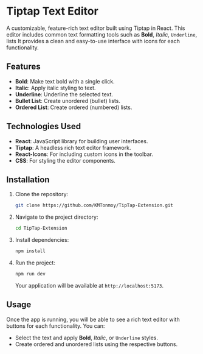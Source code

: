 # Tiptap Text Editor

A customizable, feature-rich text editor built using Tiptap in React. This editor includes common text formatting tools such as **Bold**, *Italic*, `Underline`, lists It provides a clean and easy-to-use interface with icons for each functionality.

## Features

- **Bold**: Make text bold with a single click.
- **Italic**: Apply italic styling to text.
- **Underline**: Underline the selected text.
- **Bullet List**: Create unordered (bullet) lists.
- **Ordered List**: Create ordered (numbered) lists.
 

## Technologies Used

- **React**: JavaScript library for building user interfaces.
- **Tiptap**: A headless rich text editor framework.
- **React-Icons**: For including custom icons in the toolbar.
- **CSS**: For styling the editor components.

## Installation

1. Clone the repository:

    ```bash
    git clone https://github.com/KMTonmoy/TipTap-Extension.git
    ```

2. Navigate to the project directory:

    ```bash
    cd TipTap-Extension
    ```

3. Install dependencies:

    ```bash
    npm install
    ```

4. Run the project:

    ```bash
    npm run dev
    ```

    Your application will be available at `http://localhost:5173`.

## Usage

Once the app is running, you will be able to see a rich text editor with buttons for each functionality. You can:
- Select the text and apply **Bold**, *Italic*, or `Underline` styles.
- Create ordered and unordered lists using the respective buttons.
 

 
